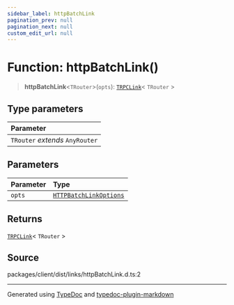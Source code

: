 ```yaml
---
sidebar_label: httpBatchLink
pagination_prev: null
pagination_next: null
custom_edit_url: null
---
```


# Function: httpBatchLink()

> **httpBatchLink**\<`TRouter`\>(`opts`): [`TRPCLink`](../04-Type%20Aliases/05-type-alias.TRPCLink.md)< `TRouter` \>

## Type parameters

| Parameter                       |
| :------------------------------ |
| `TRouter` _extends_ `AnyRouter` |

## Parameters

| Parameter | Type                                                                            |
| :-------- | :------------------------------------------------------------------------------ |
| `opts`    | [`HTTPBatchLinkOptions`](../03-Interfaces/01-interface.HTTPBatchLinkOptions.md) |

## Returns

[`TRPCLink`](../04-Type%20Aliases/05-type-alias.TRPCLink.md)< `TRouter` \>

## Source

packages/client/dist/links/httpBatchLink.d.ts:2

---

Generated using [TypeDoc](https://typedoc.org/) and [typedoc-plugin-markdown](https://www.npmjs.com/package/typedoc-plugin-markdown)
